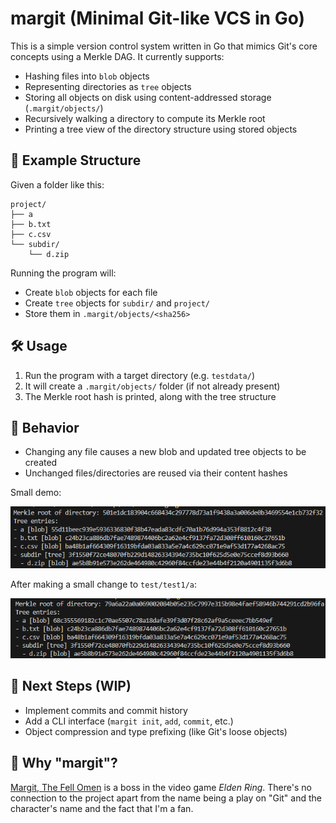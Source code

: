 # margit (Minimal Git-like VCS in Go)

This is a simple version control system written in Go that mimics Git's core concepts using a Merkle DAG. It currently supports:

- Hashing files into `blob` objects
- Representing directories as `tree` objects
- Storing all objects on disk using content-addressed storage (`.margit/objects/`)
- Recursively walking a directory to compute its Merkle root
- Printing a tree view of the directory structure using stored objects

## 📁 Example Structure

Given a folder like this:

```
project/
├── a
├── b.txt
├── c.csv
└── subdir/
    └── d.zip
```

Running the program will:

- Create `blob` objects for each file
- Create `tree` objects for `subdir/` and `project/`
- Store them in `.margit/objects/<sha256>`

## 🛠 Usage

1. Run the program with a target directory (e.g. `testdata/`)
2. It will create a `.margit/objects/` folder (if not already present)
3. The Merkle root hash is printed, along with the tree structure

## 🔄 Behavior

- Changing any file causes a new blob and updated tree objects to be created
- Unchanged files/directories are reused via their content hashes

Small demo:

![before](./etc/before.png)

After making a small change to `test/test1/a`:

![after](./etc/after.png)

## 🔧 Next Steps (WIP)

- Implement commits and commit history
- Add a CLI interface (`margit init`, `add`, `commit`, etc.)
- Object compression and type prefixing (like Git's loose objects)

## 🤔 Why "margit"?

[Margit, The Fell Omen](https://eldenring.wiki.fextralife.com/Margit,+The+Fell+Omen) is a boss in the video game _Elden Ring_. There's no connection to the project apart from the name being a play on "Git" and the character's name and the fact that I'm a fan.
